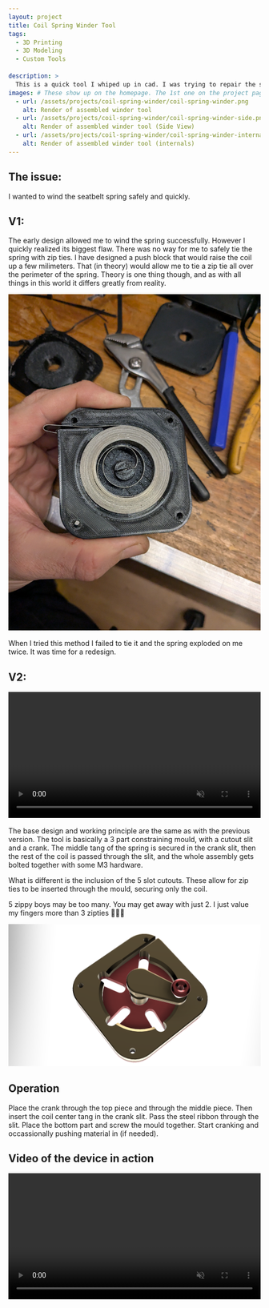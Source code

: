 ```yaml
---
layout: project
title: Coil Spring Winder Tool
tags:
  - 3D Printing
  - 3D Modeling
  - Custom Tools

description: >
  This is a quick tool I whiped up in cad. I was trying to repair the seatbelt winding springs on the Celica when one got unwound. I tried to wind it by hand and was rewarder with cuts on my hands and no results. I have been trying to wind it manualy for half an hour (unsuccessfully). With this tool I was able to do it in 5min without feeling I am defusing a timed bomb.
images: # These show up on the homepage. The 1st one on the project page.
  - url: /assets/projects/coil-spring-winder/coil-spring-winder.png
    alt: Render of assembled winder tool
  - url: /assets/projects/coil-spring-winder/coil-spring-winder-side.png
    alt: Render of assembled winder tool (Side View)
  - url: /assets/projects/coil-spring-winder/coil-spring-winder-internals.png
    alt: Render of assembled winder tool (internals)
---
```


## The issue:

I wanted to wind the seatbelt spring safely and quickly.

## V1:

The early design allowed me to wind the spring successfully. However I quickly realized its biggest flaw. There was no way for me to safely tie the spring with zip ties. I have designed a push block that would raise the coil up a few milimeters. That (in theory) would allow me to tie a zip tie all over the perimeter of the spring. Theory is one thing though, and as with all things in this world it differs greatly from reality.

![Early Version of the tool](/assets/projects/coil-spring-winder/coil-winder-v1.jpg)

When I tried this method I failed to tie it and the spring exploded on me twice. It was time for a redesign.

## V2:

<video width="100%" height="auto" autoplay loop muted playsinline>
  <source src="/assets/projects/coil-spring-winder/coil-winder-animation.mp4">
Your browser does not support video playback.
</video>

The base design and working principle are the same as with the previous version. The tool is basically a 3 part constraining mould, with a cutout slit and a crank. The middle tang of the spring is secured in the crank slit, then the rest of the coil is passed through the slit, and the whole assembly gets bolted together with some M3 hardware.

What is different is the inclusion of the 5 slot cutouts. These allow for zip ties to be inserted through the mould, securing only the coil.

5 zippy boys may be too many. You may get away with just 2. I just value my fingers more than 3 zipties 🤷🏻‍♂️

![Winder V2 internals](/assets/projects/coil-spring-winder/coil-spring-winder-internals.png)

## Operation

Place the crank through the top piece and through the middle piece.
Then insert the coil center tang in the crank slit.
Pass the steel ribbon through the slit.
Place the bottom part and screw the mould together.
Start cranking and occassionally pushing material in (if needed).

## Video of the device in action

<video width="100%" height="auto" autoplay controls loop muted playsinline>
  <source src="/assets/projects/coil-spring-winder/coil-winder.mp4">
Your browser does not support video playback.
</video>
